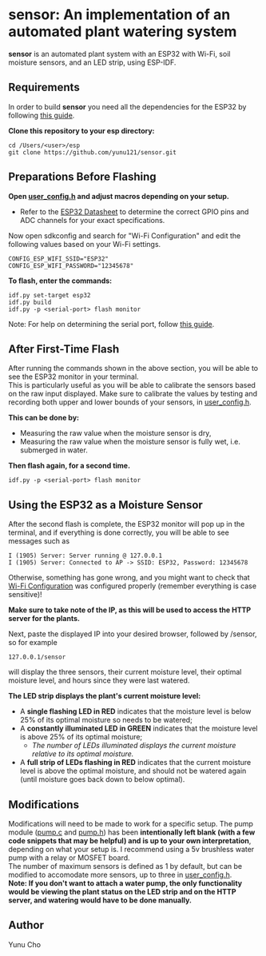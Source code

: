 sensor: An implementation of an automated plant watering system
========================================================================
**sensor** is an automated plant system with an ESP32 with Wi-Fi, 
soil moisture sensors, and an LED strip, using ESP-IDF.

Requirements
------------
In order to build **sensor** you need all the dependencies for the ESP32 by following [this guide](https://docs.espressif.com/projects/esp-idf/en/latest/esp32/get-started/).

**Clone this repository to your esp directory:**

```cd /Users/<user>/esp```\
```git clone https://github.com/yunu121/sensor.git```

Preparations Before Flashing
----------------------------
**Open [user_config.h](https://github.com/yunu121/sensor/blob/main/main/user_config.h) and adjust macros depending on your setup.**
- Refer to the [ESP32 Datasheet](https://www.espressif.com/sites/default/files/documentation/esp32_datasheet_en.pdf) to determine the correct GPIO pins and ADC channels for your exact specifications.

Now open sdkconfig and search for "Wi-Fi Configuration" and edit the following values based
on your Wi-Fi settings.

```CONFIG_ESP_WIFI_SSID="ESP32"```\
```CONFIG_ESP_WIFI_PASSWORD="12345678"```

**To flash, enter the commands:**

```idf.py set-target esp32```\
```idf.py build```\
```idf.py -p <serial-port> flash monitor```

Note: For help on determining the serial port, follow [this guide](https://docs.espressif.com/projects/esp-idf/en/latest/esp32/get-started/establish-serial-connection.html).

After First-Time Flash
----------------------
After running the commands shown in the above section, you will be able to see the ESP32 monitor in your terminal.\
This is particularly useful as you will be able to calibrate the sensors based on the raw input displayed.
Make sure to calibrate the values by testing and recording both upper and lower bounds of your sensors, in [user_config.h](https://github.com/yunu121/sensor/blob/main/main/user_config.h).

**This can be done by:**
- Measuring the raw value when the moisture sensor is dry,
- Measuring the raw value when the moisture sensor is fully wet, i.e. submerged in water.

**Then flash again, for a second time.**

```idf.py -p <serial-port> flash monitor```

Using the ESP32 as a Moisture Sensor
------------------------------------
After the second flash is complete, the ESP32 monitor will pop up in the terminal, and if everything is done correctly, you will be able to see messages such as

```I (1905) Server: Server running @ 127.0.0.1```\
```I (1905) Server: Connected to AP -> SSID: ESP32, Password: 12345678```

Otherwise, something has gone wrong, and you might want to check that [Wi-Fi Configuration](#after-first-time-flash)
was configured properly (remember everything is case sensitive)!

**Make sure to take note of the IP, as this will be used to access the HTTP server for the plants.**

Next, paste the displayed IP into your desired browser, followed by /sensor, so for example

```127.0.0.1/sensor```

will display the three sensors, their current moisture level, their optimal moisture level, and hours since they were last watered.

**The LED strip displays the plant's current moisture level:**
- A **single flashing LED in RED** indicates that the moisture level is below 25% of its optimal moisture so needs to be watered;
- A **constantly illuminated LED in GREEN** indicates that the moisture level is above 25% of its optimal moisture;
  - *The number of LEDs illuminated displays the current moisture relative to its optimal moisture.*
- A **full strip of LEDs flashing in RED** indicates that the current moisture level is above the optimal moisture, and should not be watered again (until moisture goes back down to below optimal).

Modifications
-------------
Modifications will need to be made to work for a specific setup. The pump module ([pump.c](https://github.com/yunu121/sensor/blob/main/main/pump.c) and [pump.h](https://github.com/yunu121/sensor/blob/main/main/pump.h)) has been **intentionally left blank (with a few code snippets that may be helpful) and is up to your own interpretation**, depending on what your setup is. I recommend using a 5v brushless water pump with a relay or MOSFET board.\
The number of maximum sensors is defined as 1 by default, but can be modified to accomodate more sensors, up to three in [user_config.h](https://github.com/yunu121/sensor/blob/main/main/user_config.h).\
**Note: If you don't want to attach a water pump, the only functionality would be viewing the plant status on the LED strip and on the HTTP server, and watering would have to be done manually.**




Author
------
Yunu Cho
